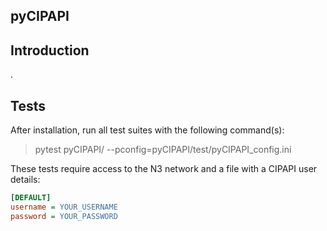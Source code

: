 ## pyCIPAPI

## Introduction
.

## Tests
After installation, run all test suites with the following command(s):
> pytest pyCIPAPI/ --pconfig=pyCIPAPI/test/pyCIPAPI_config.ini

These tests require access to the N3 network and a file with a CIPAPI user details:
```pyCIPAPI_config.ini
[DEFAULT]
username = YOUR_USERNAME
password = YOUR_PASSWORD
```
